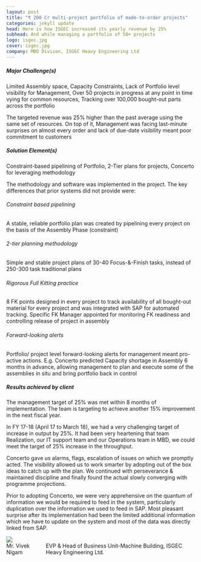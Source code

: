```yaml
---
layout: post
title: "₹ 200 Cr multi-project portfolio of made-to-order projects"
categories: jekyll update
head: Here is how ISGEC increased its yearly revenue by 25%
subhead: And while managing a portfolio of 50+ projects
logo: isgec.jpg
cover: isgec.jpg
company: MBD Divison, ISGEC Heavy Engineering Ltd
---
```


<h5 class="bkc bold">Major Challenge(s)</h5>
<p class="pullout compass m-ws-top"><span class="bkc f-1-25x">Limited Assembly space, Capacity Constraints, Lack of Portfolio level visibility for Management, Over 50 projects
in progress at any point in time vying for common resources, Tracking over 100,000 bought-out parts across the portfolio
</span></p>
The targeted revenue was 25% higher than the past average using the same set of resources. On top of it, Management was facing last-minute surprises on almost every order and lack of due-date visibility meant poor commitment to customers

<h5 class="bkc bold">Solution Element(s)</h5>
Constraint-based pipelining of Portfolio, 2-Tier plans for projects, Concerto for leveraging methodology

The methodology and software was implemented in the project. The key differences that prior systems did not provide were:

<h6 class="bkc bold nm">Constraint based pipelining</h6>
A stable, reliable portfolio plan was created by pipelining every project on the basis of the Assembly Phase (constraint)

<h6 class="bkc bold nm">2-tier planning methodology</h6>
Simple and stable project plans of 30-40 Focus-&-Finish tasks, instead of 250-300 task traditional plans

<h6 class="bkc bold nm">Rigorous Full Kitting practice</h6>
8 FK points designed in every project to track availability of all bought-out material for every project and was integrated with SAP for automated tracking. Specific FK Manager appointed for monitoring FK readiness and controlling release of project in assembly

<h6 class="bkc bold nm">Forward-looking alerts</h6>
Portfolio/ project level forward-looking alerts for management meant pro-active actions. E.g. Concerto predicted Capacity shortage in
Assembly 6 months in advance, allowing management to plan and execute some of the assemblies in situ and bring portfolio back in control

<h5 class="bkc bold">Results achieved by client</h5>

<p class="pullout check m-ws-top"><span class="bkc f-1-25x">The management target of 25% was met within 8 months of implementation.</span>
The team is targeting to achieve another 15% improvement in the next fiscal year.
</p>

<div class="callout dbbg">
	<p class="s wc">In FY 17-18 (April 17 to March 18), we had a very challenging target of increase in output by 25%. It had been very heartening that team Realization, our IT support team and our Operations team in MBD, we could meet the target of 25% increase in the throughput. </p>
	<p class="s wc">Concerto gave us alarms, flags, escalation of issues on which we promptly acted. The visibility allowed us to work smarter by adopting out of the box ideas to catch up with the plan. We continued with perseverance & maintained discipline and finally found the actual slowly converging with programme projections. 
	</p>
	<p class="s wc">
	Prior to adopting Concerto, we were very apprehensive on the quantum of information we would be required to feed in the system, particularly duplication over the information we used to feed in SAP. Most pleasant surprise after its implementation had been the limited additional information which we have to update on the system and most of the data was directly linked from SAP.
	</p>
	<div class="row">
		<div class="small-2 columns">
			<img src="{{site.url}}/assets/img/profile/viveknigam.jpeg" class="circle-img br">
		</div>
		<div class="small-10 columns np">
			<div class="wc">Mr. Vivek Nigam</div>
			<div class="s wcolor">EVP & Head of Business Unit-Machine Building, ISGEC Heavy Engineering Ltd.</div>
		</div>
	</div>
</div>